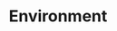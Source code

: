 ---
type: docs
title: "Environment"
linkTitle: "Environment"
description: "Learn how to define an environment"
weight: 000
---